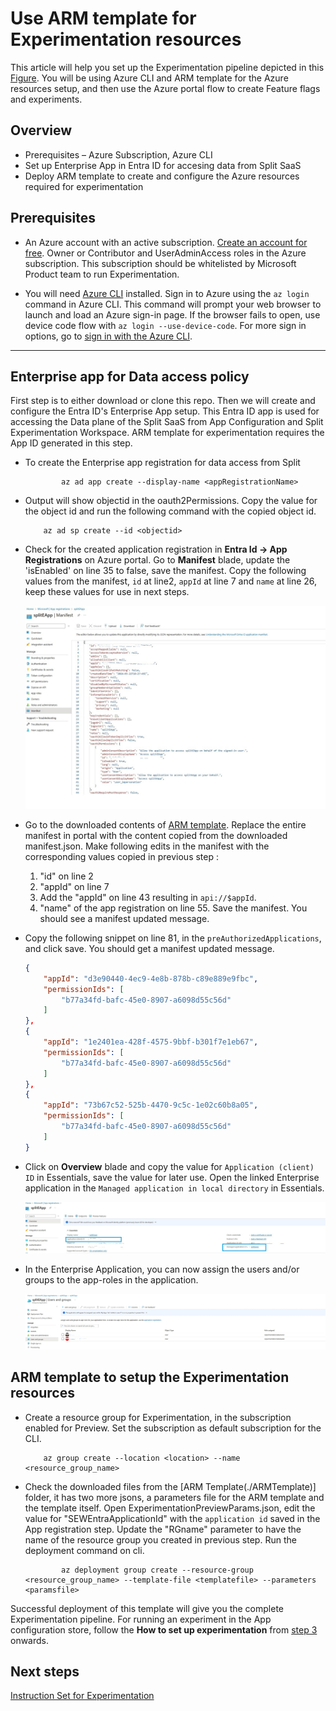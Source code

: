 # Use ARM template for Experimentation resources

This article will help you set up the Experimentation pipeline depicted in this [Figure](./README.md#experimentation-in-azure-app-configuration#experimentation-in-azure-app-configuration). You will be using Azure CLI and ARM template for the Azure resources setup, and then use the Azure portal flow to create Feature flags and experiments.

## Overview

-	Prerequisites – Azure Subscription, Azure CLI <br />
- 	Set up Enterprise App in Entra ID for accesing data from Split SaaS <br/>
- 	Deploy ARM template to create and configure the Azure resources required for experimentation <br />

## Prerequisites

- An Azure account with an active subscription. [Create an account for free](https://azure.microsoft.com/free/dotnet). Owner or Contributor and UserAdminAccess roles in the Azure subscription. This subscription should be whitelisted by Microsoft Product team to run Experimentation.

- You will need [Azure CLI](https://learn.microsoft.com//cli/azure/install-azure-cli) installed. Sign in to Azure using the `az login` command in Azure CLI. This command will prompt your web browser to launch and load an Azure sign-in page. If the browser fails to open, use device code flow with `az login --use-device-code`. For more sign in options, go to [sign in with the Azure CLI](https://learn.microsoft.com/cli/azure/authenticate-azure-cli#sign-into-azure-with-azure-cli).

---

## Enterprise app for Data access policy

First step is to either download or clone this repo. Then we will create and configure the Entra ID's Enterprise App setup. This Entra ID app is used for accessing the Data plane of the Split SaaS from App Configuration and Split Experimentation Workspace. ARM template for experimentation requires the App ID generated in this step.

- To create the Enterprise app registration for data access from Split
  
	```azurecli-interactive
	        az ad app create --display-name <appRegistrationName>
	```
- Output will show objectid in the oauth2Permissions. Copy the value for the object id and run the following command with the copied object id.
  
	```azurecli-interactive
		az ad sp create --id <objectid>
	```
- Check for the created application registration in **Entra Id -> App Registrations** on Azure portal. Go to **Manifest** blade, update the 'isEnabled' on line 35 to false, save the manifest. Copy the following values from the manifest,  `id` at line2, `appId` at line 7 and `name` at line 26, keep these values for use in next steps.

	![Manifest](./Images/ManifestMenu.png)

-  Go to the downloaded contents of [ARM template](./ARMTemplate/). Replace the entire manifest in portal with the content copied from the downloaded manifest.json. Make following edits in the manifest with the corresponding values copied in previous step :
    1. "id" on line 2
    1. "appId" on line 7
    1. Add the "appId" on line 43 resulting in `api://$appId`.
    1. "name" of the app registration on line 55.
        Save the manifest. You should see a manifest updated message.

- Copy the following snippet on line 81, in the `preAuthorizedApplications`, and click save. You should get a manifest updated message.
	```json
	{
		"appId": "d3e90440-4ec9-4e8b-878b-c89e889e9fbc",
		"permissionIds": [
			"b77a34fd-bafc-45e0-8907-a6098d55c56d"
		]
	},
	{
		"appId": "1e2401ea-428f-4575-9bbf-b301f7e1eb67",
		"permissionIds": [
			"b77a34fd-bafc-45e0-8907-a6098d55c56d"
		]
	},
	{
		"appId": "73b67c52-525b-4470-9c5c-1e02c60b8a05",
		"permissionIds": [
			"b77a34fd-bafc-45e0-8907-a6098d55c56d"
		]
	}
	```
- Click on **Overview** blade and copy the value for `Application (client) ID` in Essentials, save the value for later use. Open the linked Enterprise application in the `Managed application in local directory` in Essentials.

	![Overview](./Images/Overview_EApp.png)

-  In the Enterprise Application, you can now assign the users and/or groups to the app-roles in the application.

   	![Users and groups](./Images/UsersinEapp.png)

## ARM template to setup the Experimentation resources

- Create a resource group for Experimentation, in the subscription enabled for Preview. Set the subscription as default subscription for the CLI.
  
	```azurecli-interactive
		az group create --location <location> --name <resource_group_name>
	```

- Check the downloaded files from the [ARM Template(./ARMTemplate)] folder, it has two more jsons, a parameters file for the ARM template and the template itself. Open ExperimentationPreviewParams.json, edit the value for "SEWEntraApplicationId" with the `application id` saved in the App registration step. Update the "RGname" parameter to have the name of the resource group you created in previous step. Run the deployment command on cli.

	```azurecli-interactive
	        az deployment group create --resource-group <resource_group_name> --template-file <templatefile> --parameters <paramsfile>
	```
Successful deployment of this template will give you the complete Experimentation pipeline. For running an experiment in the App configuration store, follow the **How to set up experimentation** from [step 3](./how-to-setup-experimentation.md#step-3-create-a-variant-feature-flag-and-enable-telemetry) onwards.  

## Next steps

[Instruction Set for Experimentation](./how-to-setup-experimentation.md#step-3-create-a-variant-feature-flag-and-enable-telemetry)
